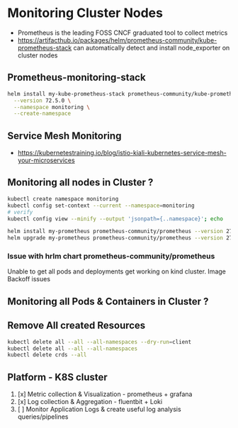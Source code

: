 # Monitoring Cluster Nodes

- Prometheus is the leading FOSS CNCF graduated tool to collect metrics
- https://artifacthub.io/packages/helm/prometheus-community/kube-prometheus-stack can automatically detect and install node_exporter on cluster nodes

## Prometheus-monitoring-stack

```sh
helm install my-kube-prometheus-stack prometheus-community/kube-prometheus-stack \
  --version 72.5.0 \
  --namespace monitoring \
  --create-namespace
```

## Service Mesh Monitoring

- https://kubernetestraining.io/blog/istio-kiali-kubernetes-service-mesh-your-microservices

## Monitoring all nodes in Cluster ?

```sh
kubectl create namespace monitoring
kubectl config set-context --current --namespace=monitoring
# verify
kubectl config view --minify --output 'jsonpath={..namespace}'; echo

helm install my-prometheus prometheus-community/prometheus --version 27.16.0 -f ./prometheus_metric_monitoring/values-prometheus.yaml
helm upgrade my-prometheus prometheus-community/prometheus --version 27.16.0 -f ./prometheus_metric_monitoring/values-prometheus.yaml -n metric-monitoring-prometheus
```

### Issue with hrlm chart prometheus-community/prometheus

Unable to get all pods and deployments get working on kind cluster. Image Backoff issues



## Monitoring all Pods & Containers in Cluster ?



## Remove All created Resources

```sh
kubectl delete all --all --all-namespaces --dry-run=client
kubectl delete all --all --all-namespaces
kubectl delete crds --all
```

## Platform - K8S cluster

1. [x] Metric collection & Visualization - prometheus + grafana
2. [x] Log collection & Aggregation - fluentbit + Loki
3. [ ] Monitor Application Logs & create useful log analysis queries/pipelines

